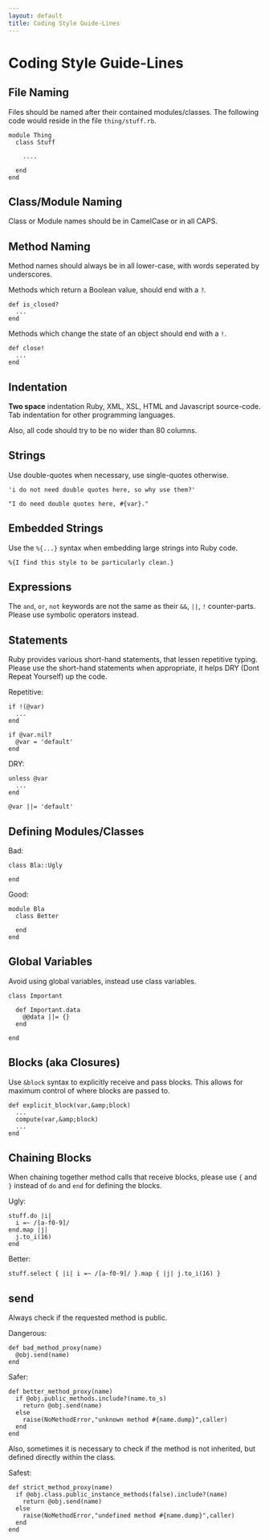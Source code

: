 ```yaml
---
layout: default
title: Coding Style Guide-Lines
---
```


# Coding Style Guide-Lines

## File Naming

Files should be named after their contained modules/classes.
The following code would reside in the file `thing/stuff.rb`.

    module Thing
      class Stuff

        ....

      end
    end

## Class/Module Naming

Class or Module names should be in CamelCase or in all CAPS.

## Method Naming

Method names should always be in all lower-case, with words seperated by
underscores.

Methods which return a Boolean value, should end with a `?`.

    def is_closed?
      ...
    end

Methods which change the state of an object should end with a `!`.

    def close!
      ...
    end

## Indentation

**Two space** indentation Ruby, XML, XSL, HTML and Javascript source-code.
Tab indentation for other programming languages.

Also, all code should try to be no wider than 80 columns.

## Strings

Use double-quotes when necessary, use single-quotes otherwise.

    'i do not need double quotes here, so why use them?'

    "I do need double quotes here, #{var}."

## Embedded Strings

Use the `%{...}` syntax when embedding large strings into Ruby code.

    %{I find this style to be particularly clean.}

## Expressions

The `and`, `or`, `not` keywords are not the same as their `&&`, `||`, `!`
counter-parts. Please use symbolic operators instead.

## Statements

Ruby provides various short-hand statements, that lessen repetitive typing.
Please use the short-hand statements
when appropriate, it helps DRY (Dont Repeat Yourself) up the code.

Repetitive:

    if !(@var)
      ...
    end

    if @var.nil?
      @var = 'default'
    end

DRY:

    unless @var
      ...
    end

    @var ||= 'default'

## Defining Modules/Classes

Bad:

    class Bla::Ugly
      
    end

Good:

    module Bla
      class Better

      end
    end

## Global Variables

Avoid using global variables, instead use class variables.

    class Important
      
      def Important.data
        @@data ||= {}
      end
      
    end

## Blocks (aka Closures)

Use `&block` syntax to explicitly receive and pass blocks. This allows
for maximum control of where blocks are passed to.

    def explicit_block(var,&amp;block)
      ...
      compute(var,&amp;block)
      ...
    end

## Chaining Blocks

When chaining together method calls that receive blocks, please use
`{` and `}` instead of `do` and `end` for defining the blocks.

Ugly:

    stuff.do |i|
      i =~ /[a-f0-9]/
    end.map |j|
      j.to_i(16)
    end

Better:

    stuff.select { |i| i =~ /[a-f0-9]/ }.map { |j| j.to_i(16) }

## send

Always check if the requested method is public.

Dangerous:

    def bad_method_proxy(name)
      @obj.send(name)
    end

Safer:

    def better_method_proxy(name)
      if @obj.public_methods.include?(name.to_s)
        return @obj.send(name)
      else
        raise(NoMethodError,"unknown method #{name.dump}",caller)
      end
    end

Also, sometimes it is necessary to check if the method is not inherited,
but defined directly within the class.

Safest:

    def strict_method_proxy(name)
      if @obj.class.public_instance_methods(false).include?(name)
        return @obj.send(name)
      else
        raise(NoMethodError,"undefined method #{name.dump}",caller)
      end
    end

